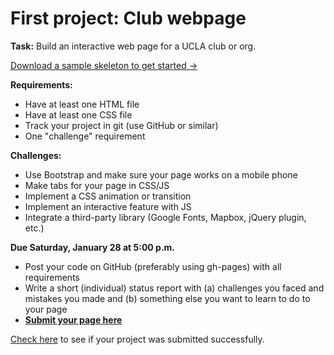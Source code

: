 # First project: Club webpage

**Task:** Build an interactive web page for a UCLA club or org.

[Download a sample skeleton to get started &rarr;](project1-template.zip)

**Requirements:**
* Have at least one HTML file
* Have at least one CSS file
* Track your project in git (use GitHub or similar)
* One "challenge" requirement

**Challenges:**
* Use Bootstrap and make sure your page works on a mobile phone
* Make tabs for your page in CSS/JS
* Implement a CSS animation or transition
* Implement an interactive feature with JS
* Integrate a third-party library (Google Fonts, Mapbox, jQuery plugin, etc.)

**Due Saturday, January 28 at 5:00 p.m.**
* Post your code on GitHub (preferably using gh-pages) with all requirements
* Write a short (individual) status report with (a) challenges you faced and mistakes you made and (b) something else you want to learn to do to your page
* **[Submit your page here](https://airtable.com/shrYhT0FghLXb3Jdn)**

[Check here](https://airtable.com/shrrvc538fhRAx3um) to see if your project was submitted successfully.

